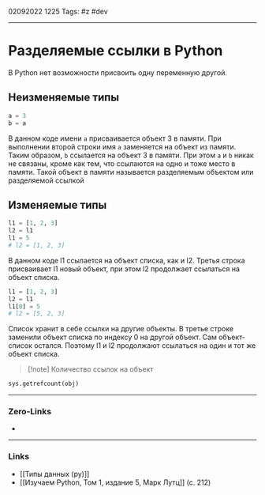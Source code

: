 02092022 1225
Tags: #z #dev

---
# Разделяемые ссылки в Python

В Python нет возможности присвоить одну переменную другой.

## Неизменяемые типы
```python
a = 3
b = a
```

В данном коде имени `а` присваивается объект 3 в памяти. При выполнении второй строки имя `a` заменяется на объект из памяти. Таким образом, `b` ссылается на объект 3 в памяти. При этом `a` и `b` никак не связаны, кроме как тем, что ссылаются на одно и тоже место в памяти. Такой объект в памяти называется разделяемым объектом или разделяемой ссылкой

## Изменяемые типы

```python
l1 = [1, 2, 3]
l2 = l1
l1 = 5
# l2 = [1, 2, 3]
```

В данном коде l1 ссылается на объект списка, как и l2. Третья строка присваивает l1 новый объект, при этом l2 продолжает ссылаться на объект списка.

```python
l1 = [1, 2, 3]
l2 = l1
l1[0] = 5
# l2 = [5, 2, 3]
```

Список хранит в себе ссылки на другие объекты. В третье строке заменили объект списка по индексу 0 на другой объект. Сам объект-список остался. Поэтому l1 и l2 продолжают ссылаться на один и тот же объект списка.

>[!note] Количество ссылок на объект
```python
sys.getrefcount(obj)
```
---
### Zero-Links
- 

---
### Links
- [[Типы данных (py)]]
- [[Изучаем Python, Том 1, издание 5, Марк Лутц]] (с. 212)